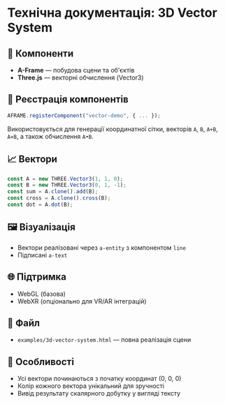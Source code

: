# Технічна документація: 3D Vector System

## 🔧 Компоненти

* **A-Frame** — побудова сцени та об'єктів
* **Three.js** — векторні обчислення (Vector3)

## 📜 Реєстрація компонентів

```javascript
AFRAME.registerComponent("vector-demo", { ... });
```

Використовується для генерації координатної сітки, векторів `A`, `B`, `A+B`, `A×B`, а також обчислення `A•B`.

## 📈 Вектори

```js
const A = new THREE.Vector3(1, 1, 0);
const B = new THREE.Vector3(0, 1, -1);
const sum = A.clone().add(B);
const cross = A.clone().cross(B);
const dot = A.dot(B);
```

## 🖼️ Візуалізація

* Вектори реалізовані через `a-entity` з компонентом `line`
* Підписані `a-text`

## 🌐 Підтримка

* WebGL (базова)
* WebXR (опціонально для VR/AR інтеграцій)

## 📄 Файл

* `examples/3d-vector-system.html` — повна реалізація сцени

## 📍 Особливості

* Усі вектори починаються з початку координат (0, 0, 0)
* Колір кожного вектора унікальний для зручності
* Вивід результату скалярного добутку у вигляді тексту

